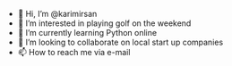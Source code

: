 - 👋 Hi, I’m @karimirsan
- 👀 I’m interested in playing golf on the weekend 
- 🌱 I’m currently learning Python online 
- 💞️ I’m looking to collaborate on local start up companies
- 📫 How to reach me via e-mail 

<!---
karimirsan/karimirsan is a ✨ special ✨ repository because its `README.md` (this file) appears on your GitHub profile.
You can click the Preview link to take a look at your changes.
--->

